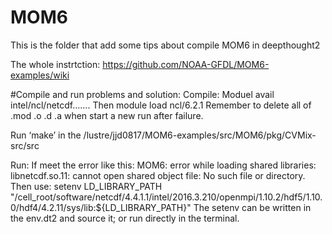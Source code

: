 # MOM6

This is the folder that add some tips about compile MOM6 in deepthought2

The whole instrtction: https://github.com/NOAA-GFDL/MOM6-examples/wiki



#Compile and run problems and solution: 
Compile: 
Moduel avail intel/ncl/netcdf…….   Then module load ncl/6.2.1
Remember to delete all of .mod .o .d .a when start a new run after failure. 

Run ‘make’ in the /lustre/jjd0817/MOM6-examples/src/MOM6/pkg/CVMix-src/src


Run: 
If meet the error like this: MOM6: error while loading shared libraries: libnetcdf.so.11: cannot open shared object file: No such file or directory.
Then use: setenv LD_LIBRARY_PATH "/cell_root/software/netcdf/4.4.1.1/intel/2016.3.210/openmpi/1.10.2/hdf5/1.10.0/hdf4/4.2.11/sys/lib:${LD_LIBRARY_PATH}"
The setenv can be written in the env.dt2 and source it; or run directly in the terminal. 
